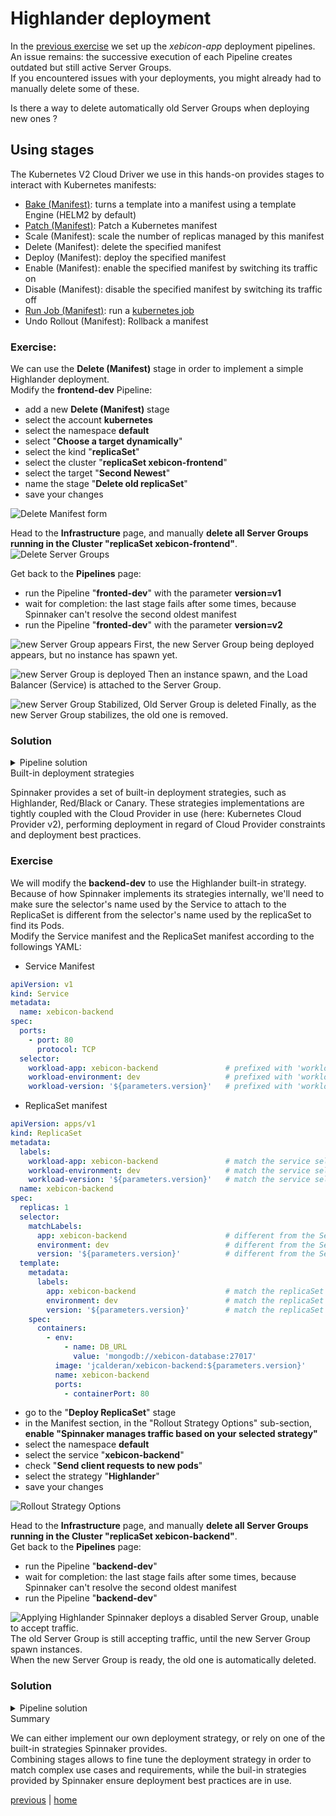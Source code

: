 # Highlander deployment
In the [previous exercise](../exercise3/README.md) we set up the *xebicon-app* deployment pipelines.  
An issue remains: the successive execution of each Pipeline creates outdated but still active Server Groups.  
If you encountered issues with your deployments, you might already had to manually delete some of these.

Is there a way to delete automatically old Server Groups when deploying new ones ?

## Using stages  
The Kubernetes V2 Cloud Driver we use in this hands-on provides stages to interact with Kubernetes manifests:
- [Bake (Manifest)](https://www.spinnaker.io/guides/user/kubernetes-v2/deploy-helm/): turns a template into a manifest using a template Engine (HELM2 by default)
- [Patch (Manifest)](https://www.spinnaker.io/guides/user/kubernetes-v2/patch-manifest/): Patch a Kubernetes manifest 
- Scale (Manifest): scale the number of replicas managed by this manifest
- Delete (Manifest): delete the specified manifest
- Deploy (Manifest): deploy the specified manifest
- Enable (Manifest): enable the specified manifest by switching its traffic on
- Disable (Manifest): disable the specified manifest by switching its traffic off
- [Run Job (Manifest)](https://www.spinnaker.io/guides/user/kubernetes-v2/run-job-manifest/): run a [kubernetes job](https://kubernetes.io/docs/concepts/workloads/controllers/jobs-run-to-completion/)
- Undo Rollout (Manifest): Rollback a manifest

### Exercise:
We can use the **Delete (Manifest)** stage in order to implement a simple Highlander deployment.  
Modify the **frontend-dev** Pipeline:
- add a new **Delete (Manifest)** stage
- select the account **kubernetes**
- select the namespace **default**
- select "**Choose a target dynamically**"
- select the kind "**replicaSet**"
- select the cluster "**replicaSet xebicon-frontend**"
- select the target "**Second Newest**"
- name the stage "**Delete old replicaSet**"
- save your changes

![Delete Manifest form](./deleteManifest.png)

Head to the **Infrastructure** page, and manually **delete all Server Groups running in the Cluster "replicaSet xebicon-frontend"**.  
![Delete Server Groups](./deleteServerGroup.png)

Get back to the **Pipelines** page:
- run the Pipeline "**fronted-dev**" with the parameter **version=v1**
- wait for completion: the last stage fails after some times, because Spinnaker can't resolve the second oldest manifest
- run the Pipeline "**fronted-dev**" with the parameter **version=v2**

![new Server Group appears](./newServerGroup-1.png)
First, the new Server Group being deployed appears, but no instance has spawn yet.

![new Server Group is deployed](./newServerGroup-2.png)
Then an instance spawn, and the Load Balancer (Service) is attached to the Server Group.

![new Server Group Stabilized, Old Server Group is deleted](./ServerGroupStabilized.png)
Finally, as the new Server Group stabilizes, the old one is removed.

### Solution
<details>  
  <summary>Pipeline solution</summary>  
  <p>  
    Click "Pipeline Actions" (upper right), then click "Edit as JSON", and copy paste the following JSON.  

```json
```
  </p>
</details

## Built-in deployment strategies
Spinnaker provides a set of built-in deployment strategies, such as Highlander, Red/Black or Canary.
These strategies implementations are tightly coupled with the Cloud Provider in use (here: Kubernetes Cloud Provider v2), performing deployment in regard of Cloud Provider constraints and deployment best practices. 

### Exercise
We will modify the **backend-dev** to use the Highlander built-in strategy.  
Because of how Spinnaker implements its strategies internally, we'll need to make sure the selector's name used by the Service to attach to the ReplicaSet is 
different from the selector's name used by the replicaSet to find its Pods.  
Modify the Service manifest and the ReplicaSet manifest according to the followings YAML:  
- Service Manifest
```yaml
apiVersion: v1
kind: Service
metadata:
  name: xebicon-backend
spec:
  ports:
    - port: 80
      protocol: TCP
  selector:
    workload-app: xebicon-backend               # prefixed with 'workload'
    workload-environment: dev                   # prefixed with 'workload'
    workload-version: '${parameters.version}'   # prefixed with 'workload'
```
- ReplicaSet manifest
```yaml
apiVersion: apps/v1
kind: ReplicaSet
metadata:
  labels:
    workload-app: xebicon-backend               # match the service selector
    workload-environment: dev                   # match the service selector
    workload-version: '${parameters.version}'   # match the service selector
  name: xebicon-backend
spec:
  replicas: 1
  selector:
    matchLabels:
      app: xebicon-backend                      # different from the Service selector
      environment: dev                          # different from the Service selector
      version: '${parameters.version}'          # different from the Service selector
  template:
    metadata:
      labels:
        app: xebicon-backend                    # match the replicaSet selector
        environment: dev                        # match the replicaSet selector
        version: '${parameters.version}'        # match the replicaSet selector
    spec:
      containers:
        - env:
            - name: DB_URL
              value: 'mongodb://xebicon-database:27017'
          image: 'jcalderan/xebicon-backend:${parameters.version}'
          name: xebicon-backend
          ports:
            - containerPort: 80
```

- go to the "**Deploy ReplicaSet**" stage
- in the Manifest section, in the "Rollout Strategy Options" sub-section, **enable "Spinnaker manages traffic based on your selected strategy"**
- select the namespace **default**
- select the service "**xebicon-backend**"
- check "**Send client requests to new pods**"
- select the strategy "**Highlander**"
- save your changes

![Rollout Strategy Options](./rolloutStrategyOption.png)

Head to the **Infrastructure** page, and manually **delete all Server Groups running in the Cluster "replicaSet xebicon-backend"**.  
Get back to the **Pipelines** page:
- run the Pipeline "**backend-dev**"
- wait for completion: the last stage fails after some times, because Spinnaker can't resolve the second oldest manifest
- run the Pipeline "**backend-dev**"

![Applying Highlander](./highlander-1.png)
Spinnaker deploys a disabled Server Group, unable to accept traffic.  
The old Server Group is still accepting traffic, until the new Server Group spawn instances.  
When the new Server Group is ready, the old one is automatically deleted.

### Solution
<details>  
  <summary>Pipeline solution</summary>  
  <p>  
    Click "Pipeline Actions" (upper right), then click "Edit as JSON", and copy paste the following JSON.  

```json
```
  </p>
</details

## Summary
We can either implement our own deployment strategy, or rely on one of the built-in strategies Spinnaker provides.  
Combining stages allows to fine tune the deployment strategy in order to match complex use cases and requirements, 
while the buil-in strategies provided by Spinnaker ensure deployment best practices are in use.

[previous](../exercise3/README.md) | [home](../../README.md)
